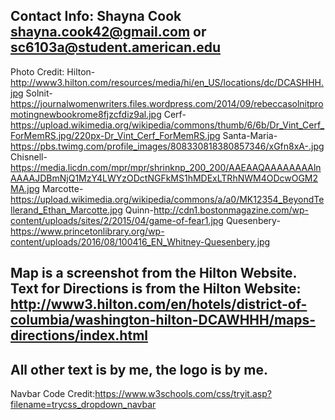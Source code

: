 Contact Info: Shayna Cook
shayna.cook42@gmail.com or sc6103a@student.american.edu
-
Photo Credit:
Hilton-http://www3.hilton.com/resources/media/hi/en_US/locations/dc/DCASHHH.jpg
Solnit-https://journalwomenwriters.files.wordpress.com/2014/09/rebeccasolnitpromotingnewbookrome8fjzcfdiz9al.jpg
Cerf- https://upload.wikimedia.org/wikipedia/commons/thumb/6/6b/Dr_Vint_Cerf_ForMemRS.jpg/220px-Dr_Vint_Cerf_ForMemRS.jpg
Santa-Maria-https://pbs.twimg.com/profile_images/808330818380857346/xGfn8xA-.jpg
Chisnell- https://media.licdn.com/mpr/mpr/shrinknp_200_200/AAEAAQAAAAAAAAlnAAAAJDBmNjQ1MzY4LWYzODctNGFkMS1hMDExLTRhNWM4ODcwOGM2MA.jpg
Marcotte- https://upload.wikimedia.org/wikipedia/commons/a/a0/MK12354_BeyondTellerand_Ethan_Marcotte.jpg
Quinn-http://cdn1.bostonmagazine.com/wp-content/uploads/sites/2/2015/04/game-of-fear1.jpg
Quesenbery- https://www.princetonlibrary.org/wp-content/uploads/2016/08/100416_EN_Whitney-Quesenbery.jpg

Map is a screenshot from the Hilton Website.
Text for Directions is from the Hilton Website:
http://www3.hilton.com/en/hotels/district-of-columbia/washington-hilton-DCAWHHH/maps-directions/index.html
-

All other text is by me, the logo is by me. 
-
Navbar Code Credit:https://www.w3schools.com/css/tryit.asp?filename=trycss_dropdown_navbar
